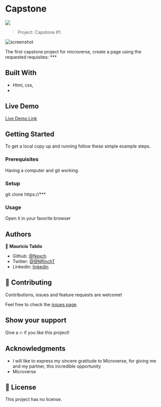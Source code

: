 # Capstone

![](https://img.shields.io/badge/Microverse-blueviolet)

> Project: Capstone #1.

![screenshot](./photos/***)

The first capstone project for microverse, create a page using the requested requisites: ***

## Built With

- Html, css,
-

## Live Demo

[Live Demo Link](https://*** )


## Getting Started

To get a local copy up and running follow these simple example steps.

### Prerequisites
Having a computer and git working.
### Setup
git clone https://***
### Usage
Open it in your favorite browser
## Authors
👤 **Mauricio Tabilo**

- Github: [@Nexch](https://github.com/Nexch)
- Twitter: [@@MfinchT](https://twitter.com/MfinchT)
- Linkedin: [linkedin](https://www.linkedin.com/in/Nexch)

## 🤝 Contributing

Contributions, issues and feature requests are welcome!

Feel free to check the [issues page](issues/).

## Show your support

Give a :fire: if you like this project!

## Acknowledgments

- I will like to express my sincere gratitude to Microverse, for giving me and my partner, this incredible opportunity
- Microverse

## 📝 License

This project has no license.

